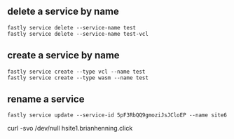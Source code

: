 ## delete a service by name
```
fastly service delete --service-name test
fastly service delete --service-name test-vcl
```


## create a service by name
```
fastly service create --type vcl --name test
fastly service create --type wasm --name test
```


## rename a service
```
fastly service update --service-id 5pF3RbQQ9gmoziJsJCloEP --name site6
```

curl -svo /dev/null hsite1.brianhenning.click
